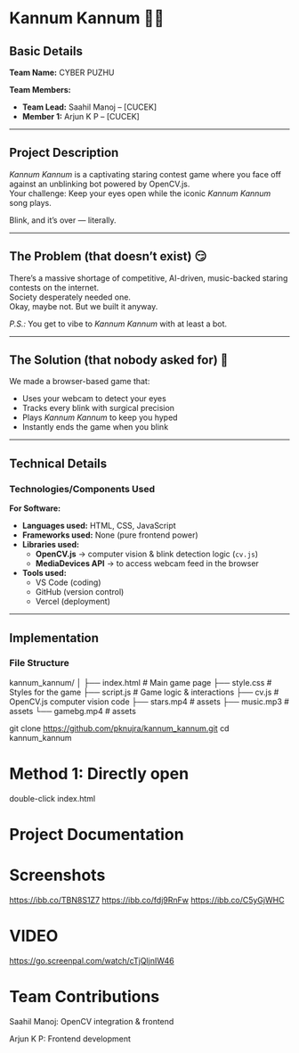 # Kannum Kannum 👀🎶  

## Basic Details  
**Team Name:** CYBER PUZHU  

**Team Members:**  
- **Team Lead:** Saahil Manoj – [CUCEK]  
- **Member 1:** Arjun K P – [CUCEK]  

---

## Project Description  
*Kannum Kannum* is a captivating staring contest game where you face off against an unblinking bot powered by OpenCV.js.  
Your challenge: Keep your eyes open while the iconic *Kannum Kannum* song plays.  

Blink, and it’s over — literally.  

---

## The Problem (that doesn’t exist) 😏  
There’s a massive shortage of competitive, AI-driven, music-backed staring contests on the internet.  
Society desperately needed one.  
Okay, maybe not. But we built it anyway.  

*P.S.:* You get to vibe to *Kannum Kannum* with at least a bot.  

---

## The Solution (that nobody asked for) 🤖  
We made a browser-based game that:  
- Uses your webcam to detect your eyes  
- Tracks every blink with surgical precision  
- Plays *Kannum Kannum* to keep you hyped  
- Instantly ends the game when you blink  

---

## Technical Details  

### Technologies/Components Used  

**For Software:**  
- **Languages used:** HTML, CSS, JavaScript  
- **Frameworks used:** None (pure frontend power)  
- **Libraries used:**  
  - **OpenCV.js** → computer vision & blink detection logic (`cv.js`)  
  - **MediaDevices API** → to access webcam feed in the browser  
- **Tools used:**  
  - VS Code (coding)  
  - GitHub (version control)  
  - Vercel (deployment)  

---

## Implementation  

### File Structure  
kannum_kannum/
│
├── index.html # Main game page
├── style.css # Styles for the game
├── script.js # Game logic & interactions
├── cv.js # OpenCV.js computer vision code
├── stars.mp4 # assets
├── music.mp3 # assets
└── gamebg.mp4 # assets

git clone https://github.com/pknujra/kannum_kannum.git
cd kannum_kannum

# Method 1: Directly open
double-click index.html

# Project Documentation
# Screenshots

https://ibb.co/TBN8S1Z7
https://ibb.co/fdj9RnFw
https://ibb.co/C5yGjWHC

# VIDEO

https://go.screenpal.com/watch/cTjQljnIW46

# Team Contributions
Saahil Manoj: OpenCV integration & frontend

Arjun K P: Frontend development